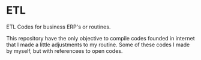 # ETL
ETL Codes for business ERP's or routines.

This repository have the only objective to compile codes founded in internet that I made a little adjustments to my routine.
Some of these codes I made by myself, but with referencees to open codes.

